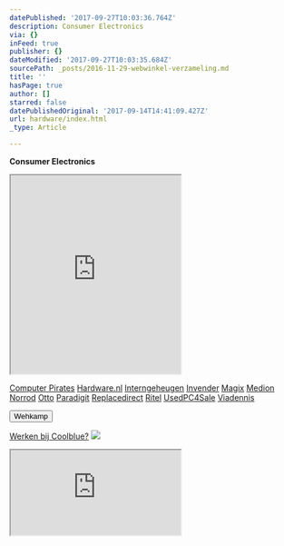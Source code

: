 ```yaml
---
datePublished: '2017-09-27T10:03:36.764Z'
description: Consumer Electronics
via: {}
inFeed: true
publisher: {}
dateModified: '2017-09-27T10:03:35.684Z'
sourcePath: _posts/2016-11-29-webwinkel-verzameling.md
title: ''
hasPage: true
author: []
starred: false
datePublishedOriginal: '2017-09-14T14:41:09.427Z'
url: hardware/index.html
_type: Article

---
```

**Consumer Electronics**

<iframe src="https://the-grid.github.io/ed-userhtml/?g=eJy9V11v2jAUfe-vyCKVt5BvPgqm6tpN69R1feBhfULGuU0sHCeyjUL__ZwQaGhHSzWChOJclPjcc3KufT3-cvP7evr48M1IVMomZ-PNADjSg70ez8bzLHouR2wkAp6QmSiVX9h2URTdKwIyogKI6nJmGgqLGBQyZ3OG-cKcjGkaG1KQnXfmWYpF-bx9m-IYpK0SiAWNbA4RCP1iJMEqYF5QvgAm7e0txylwG2tIq8bMeWwamGnEH9Nfd4ZaqkxQrBOR6pkBMgsaqeTCdZx8NUqAxokqA0NH80xosAtnpJO08cTYQ4_ROZ7jLsnS05DbAB6T2BtminSVwBHoC1mA6HJQ9iVBbtgLnA5O81GKBm7oDYZVgJHr-_2eWwUCVcMSnUwOWOUCpGzvU0udKlNBWMlA7MuCIm_Qc3prKSRFrtPreVXAdBD0Q2_Yq8JCahkEMGTy7CljLCtOVAEpJq1bX08NgmMFZZpKG0QpNHSCmevN1n6Y1YY4976fiPY2o7a5zwEri1aZnoTZBu9ovPbRIolicLKVeoN3IC2vScs7gFZZublOkIPIRRYLnKZY58zK5domjJLF-nqZI7ej0FKwjkSB7zqdJzT9c9fRf6BynnP_SptY_9acq_c7JQX0NWPWPUSa14kU03ga_P-NEL5rBKIrdyllkuV1cVMewaqLZb4qy9zz_WG_Uej3RWER-U65v1oEJ-PrJsDEaEOqBoeWy4YA1zslyzPKq3TrbbMWLU_yUrPQD14pFkWfUmwXpCXNmiAtqranwfC8wPHrBsP1_tVcNHRbHqZbBJxTGQGuqraVonyBOEIXsr8w94gWhm74oWa6SfqMaN9WOVSCtKIXrGdveQ3TFtbdQAwJLGPg1ZJfdyne0PEatXi782CzJs8-0mmNAaqJ0opkr8i0Jd2HrW7geIOXTjcM_V5_0-k-3Fg_76af7HdLQKmwosSKJOEVbolh15M31tDdXBqAlQ5b6ileWVv65yOjpo-1RCOjZs8zDiPTsN9xz3Mmyn1Wf69yB8kpjyvrBAO_f1iH-8Yrj5sZWzFIne8RjaHP9-tzvT7nV8f-vwfGe8w" height="350" style=""></iframe>

[Computer Pirates][0]
[Hardware.nl][1]
[Interngeheugen][2]
[Invender][3]
[Magix][4]
[Medion][5]
[Norrod][6]
[Otto][7]
[Paradigit][8]
[Replacedirect][9]
[Ritel][10]
[UsedPC4Sale][11]
[Viadennis][12]

<button data-role="cta" style="">Wehkamp</button>

[Werken bij Coolblue?][13]
![](https://the-grid-user-content.s3-us-west-2.amazonaws.com/d4d8e480-281e-41f8-a31e-4427722137e0.png)

<iframe src="https://the-grid.github.io/ed-userhtml/?g=eJyNULFuwjAU3P0Vr96LHVJBCY4X2rkdWBgd22ALh0SOm4Kq_jsPN12YeMtJd3qnuxNPbx-b7e7zHVxqgyTiH6wyCGzCIV2ClcT4EX4I4LXq_PztTXIVzBec9-d1pp31B5cqKDJ1Y8gvukzvounMRRIiFLho9zV1KfUVY33cz9yJ6eD1kWnVolYVaBHKZiiZjlYlP9rM8qIIKC1fqBS-PcAQ9b3N0H1FbR_2gVyjpsv5K53y13TFKTRdNDbWlFMmBVOYG5v8NcBd8kxXqGdfeg" height="150" style=""></iframe>



[0]: http://www.computerpirates.com/
[1]: http://www.hardware.nl/
[2]: http://www.interngeheugen.com/tt/?tt=2902_12_133761_Interngeheugen&r=%2F
[3]: http://www.invender.nl/ttiv/index.php?tt=352_12_133761_Invender&r=%2F
[4]: http://www.magix.com/ap/tradetracker/?tt=2074_12_133761_Magix&r=%2F
[5]: http://tc.tradetracker.net/?c=3452&m=12&a=133761
[6]: http://www.norrod.nl/tt/index.aspx?tt=23396_12_133761_Norrod&r=%2F
[7]: http://www.otto.nl/
[8]: http://www.paradigit.nl/tt/index.aspx?tt=5043_12_133761_Paradigit&r=%2F
[9]: http://www.replacedirect.nl/
[10]: http://www.ritel.nl/telecom/?tt=668_12_133761_Ritel&r=%2F
[11]: http://tc.tradetracker.net/?c=20400&m=12&a=133761&r=UsedPC4sale&u=%2F
[12]: http://www.viadennis.nl/computer/?tt=15804_12_133761_Viadennis&r=%2F
[13]: http://prf.hn/click/camref:1100l3bs3/creativeref:1011l11074